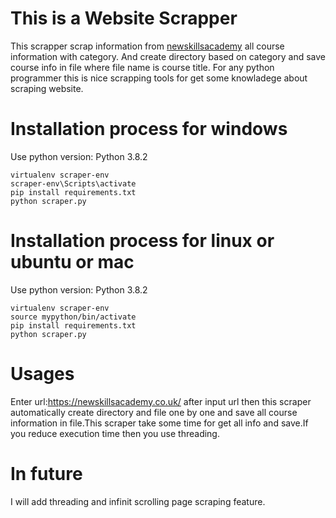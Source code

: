# This is a Website Scrapper
This scrapper scrap information from [newskillsacademy](https://newskillsacademy.co.uk/) all course information with category. And create directory based on category and save course info in file where file name is course title.
For any python programmer this is nice scrapping tools for get some knowladege about scraping website.

# Installation process for windows
Use python version: Python 3.8.2
```
virtualenv scraper-env
scraper-env\Scripts\activate
pip install requirements.txt
python scraper.py
```

# Installation process for linux or ubuntu or mac
Use python version: Python 3.8.2
```
virtualenv scraper-env
source mypython/bin/activate
pip install requirements.txt
python scraper.py
```

# Usages
Enter url:https://newskillsacademy.co.uk/
after input url then this scraper automatically create directory and file one by one and save all course information in file.This scraper take some time for get all info and save.If you reduce execution time then you use threading.
# In future
I will add threading  and  infinit scrolling page scraping feature.
